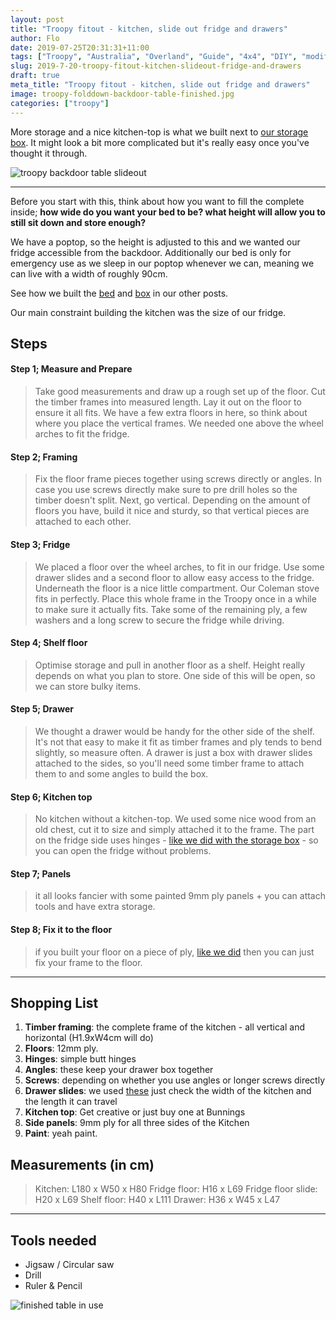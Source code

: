 ```yaml
---
layout: post
title: "Troopy fitout - kitchen, slide out fridge and drawers"
author: Flo
date: 2019-07-25T20:31:31+11:00
tags: ["Troopy", "Australia", "Overland", "Guide", "4x4", "DIY", "modification"]
slug: 2019-7-20-troopy-fitout-kitchen-slideout-fridge-and-drawers
draft: true
meta_title: "Troopy fitout - kitchen, slide out fridge and drawers"
image: troopy-folddown-backdoor-table-finished.jpg
categories: ["troopy"]
---
```


More storage and a nice kitchen-top is what we built next to [our storage box](https://roadvagabonds.com/2019-7-20-troopy-fitout-storage-box-bench-bed-all-in-one). It might look a bit more complicated but it's really easy once you've thought it through.<!-- end -->

![troopy backdoor table slideout](./troopy-backdoor-table-slideout-diy.jpg)

---

Before you start with this, think about how you want to fill the complete inside; **how wide do you want your bed to be? what height will allow you to still sit down and store enough?**

We have a poptop, so the height is adjusted to this and we wanted our fridge accessible from the backdoor. Additionally our bed is only for emergency use as we sleep in our poptop whenever we can, meaning we can live with a width of roughly 90cm.

See how we built the [bed](https://roadvagabonds.com/[019-7-20-troopy-fitout-a-convertible-bed-and-desk) and [box](](https://roadvagabonds.com/)2019-7-20-troopy-fitout-storage-box-bench-bed-all-in-one) in our other posts.

Our main constraint building the kitchen was the size of our fridge.

## Steps

#### Step 1; Measure and Prepare

> Take good measurements and draw up a rough set up of the floor.
> Cut the timber frames into measured length.
> Lay it out on the floor to ensure it all fits. We have a few extra floors in here, so think about where you place the vertical frames. We needed one above the wheel arches to fit the fridge.

#### Step 2; Framing

> Fix the floor frame pieces together using screws directly or angles. In case you use screws directly make sure to pre drill holes so the timber doesn't split.
> Next, go vertical. Depending on the amount of floors you have, build it nice and sturdy, so that vertical pieces are attached to each other.

#### Step 3; Fridge

> We placed a floor over the wheel arches, to fit in our fridge.
> Use some drawer slides and a second floor to allow easy access to the fridge.
> Underneath the floor is a nice little compartment. Our Coleman stove fits in perfectly.
> Place this whole frame in the Troopy once in a while to make sure it actually fits.
> Take some of the remaining ply, a few washers and a long screw to secure the fridge while driving.

#### Step 4; Shelf floor

> Optimise storage and pull in another floor as a shelf.
> Height really depends on what you plan to store.
> One side of this will be open, so we can store bulky items.

#### Step 5; Drawer

> We thought a drawer would be handy for the other side of the shelf.
> It's not that easy to make it fit as timber frames and ply tends to bend slightly, so measure often.
> A drawer is just a box with drawer slides attached to the sides, so you'll need some timber frame to attach them to and some angles to build the box.

#### Step 6; Kitchen top

> No kitchen without a kitchen-top. We used some nice wood from an old chest, cut it to size and simply attached it to the frame.
> The part on the fridge side uses hinges - [like we did with the storage box]((https://roadvagabonds.com/2019-7-20-troopy-fitout-storage-box-bench-bed-all-in-one)) - so you can open the fridge without problems.

#### Step 7; Panels

> it all looks fancier with some painted 9mm ply panels + you can attach tools and have extra storage.

#### Step 8; Fix it to the floor

> if you built your floor on a piece of ply, [like we did](https://roadvagabonds.com/2019-7-17-how-to-put-a-floor-into-a-troopy) then you can just fix your frame to the floor.  
---

## Shopping List

1. **Timber framing**: the complete frame of the kitchen - all vertical and horizontal (H1.9xW4cm will do)
2. **Floors**: 12mm ply.
3. **Hinges**: simple butt hinges
4. **Angles**: these keep your drawer box together
5. **Screws**: depending on whether you use angles or longer screws directly
6. **Drawer slides**: we used [these](https://www.bunnings.com.au/goliath-slimline-drawer-slide-pair_p0043590) just check the width of the kitchen and the length it can travel
7. **Kitchen top**: Get creative or just buy one at Bunnings
8. **Side panels**: 9mm ply for all three sides of the Kitchen
9. **Paint**: yeah paint.

## Measurements (in cm)

> Kitchen: L180 x W50 x H80
> Fridge floor: H16 x L69
> Fridge floor slide: H20 x L69
> Shelf floor: H40 x L111
> Drawer: H36 x W45 x L47

---

## Tools needed

* Jigsaw / Circular saw
* Drill
* Ruler & Pencil

![finished table in use](./troopy-table-folddown-finished.jpg)
